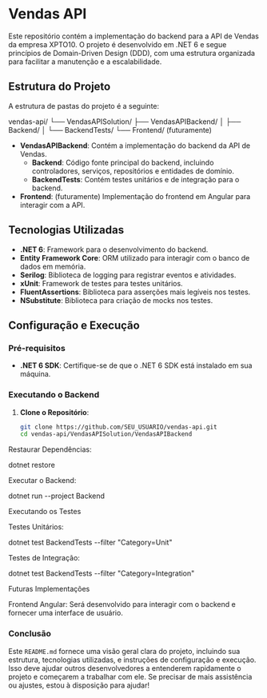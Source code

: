 # Vendas API

Este repositório contém a implementação do backend para a API de Vendas da empresa XPTO10. O projeto é desenvolvido em .NET 6 e segue princípios de Domain-Driven Design (DDD), com uma estrutura organizada para facilitar a manutenção e a escalabilidade.

## Estrutura do Projeto

A estrutura de pastas do projeto é a seguinte:


vendas-api/
└── VendasAPISolution/
    ├── VendasAPIBackend/
    │   ├── Backend/
    │   └── BackendTests/
    └── Frontend/ (futuramente)


- **VendasAPIBackend**: Contém a implementação do backend da API de Vendas.
  - **Backend**: Código fonte principal do backend, incluindo controladores, serviços, repositórios e entidades de domínio.
  - **BackendTests**: Contém testes unitários e de integração para o backend.
- **Frontend**: (futuramente) Implementação do frontend em Angular para interagir com a API.

## Tecnologias Utilizadas

- **.NET 6**: Framework para o desenvolvimento do backend.
- **Entity Framework Core**: ORM utilizado para interagir com o banco de dados em memória.
- **Serilog**: Biblioteca de logging para registrar eventos e atividades.
- **xUnit**: Framework de testes para testes unitários.
- **FluentAssertions**: Biblioteca para asserções mais legíveis nos testes.
- **NSubstitute**: Biblioteca para criação de mocks nos testes.

## Configuração e Execução

### Pré-requisitos

- **.NET 6 SDK**: Certifique-se de que o .NET 6 SDK está instalado em sua máquina.

### Executando o Backend

1. **Clone o Repositório**:
   ```bash
   git clone https://github.com/SEU_USUARIO/vendas-api.git
   cd vendas-api/VendasAPISolution/VendasAPIBackend

Restaurar Dependências:

dotnet restore


Executar o Backend:

dotnet run --project Backend

Executando os Testes

Testes Unitários:

dotnet test BackendTests --filter "Category=Unit"


Testes de Integração:

dotnet test BackendTests --filter "Category=Integration"

Futuras Implementações

Frontend Angular: Será desenvolvido para interagir com o backend e fornecer uma interface de usuário.


### Conclusão

Este `README.md` fornece uma visão geral clara do projeto, incluindo sua estrutura, tecnologias utilizadas, e instruções de configuração e execução. Isso deve ajudar outros desenvolvedores a entenderem rapidamente o projeto e começarem a trabalhar com ele. Se precisar de mais assistência ou ajustes, estou à disposição para ajudar!